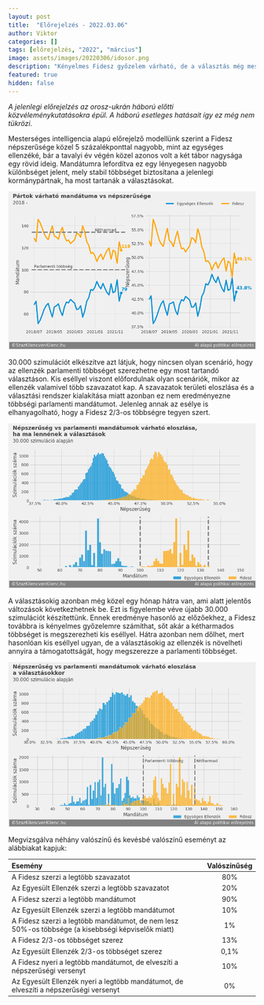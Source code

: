 ```yaml
---
layout: post
title:  "Előrejelzés - 2022.03.06"
author: Viktor
categories: []
tags: [előrejelzés, "2022", "március"]
image: assets/images/20220306/idosor.png
description: "Kényelmes Fidesz győzelem várható, de a választás még messze nem lefutott"
featured: true
hidden: false
---
```


*A jelenlegi előrejelzés az orosz-ukrán háború előtti közvéleménykutatásokra épül. A háború esetleges hatásait így ez még nem tükrözi.*

Mesterséges intelligencia alapú előrejelző modellünk szerint a Fidesz népszerűsége közel 5 százalékponttal nagyobb, mint az egységes ellenzéké, bár a tavalyi év végén közel azonos volt a két tábor nagysága egy rövid ideig. Mandátumra lefordítva ez egy lényegesen nagyobb különbséget jelent, mely stabil többséget biztosítana a jelenlegi kormánypártnak, ha most tartanák a választásokat.

  ![Eredmények](/assets/images/20220306/idosor.png)


30.000 szimulációt elkészítve azt látjuk, hogy nincsen olyan scenárió, hogy az ellenzék parlamenti többséget szerezhetne egy most tartandó választáson. Kis eséllyel viszont előfordulnak olyan scenáriók, mikor az ellenzék valamivel több szavazatot kap. A szavazatok területi eloszlása és a választási rendszer kialakítása miatt azonban ez nem eredményezne többségi parlamenti mandátumot. Jelenleg annak az esélye is elhanyagolható, hogy a Fidesz 2/3-os többségre tegyen szert.

  ![Eredmények](/assets/images/20220306/most_eloszlas.png)


A választásokig azonban még közel egy hónap hátra van, ami alatt jelentős változások következhetnek be. Ezt is figyelembe véve újabb 30.000 szimulációt készítettünk. Ennek eredménye hasonló az előzőekhez, a Fidesz továbbra is kényelmes győzelemre számíthat, sőt akár a kétharmados többséget is megszerezheti kis eséllyel. Hátra azonban nem dőlhet, mert hasonlóan kis eséllyel ugyan, de a választásokig az ellenzék is növelheti annyira a támogatottságát, hogy megszerezze a parlamenti többséget.

  ![Eredmények](/assets/images/20220306/valasztas_eloszlas.png)


Megvizsgálva néhány valószínű és kevésbé valószínű eseményt az alábbiakat kapjuk:

| Esemény | Valószínűség |
| :---         |     :---:      |
| A Fidesz szerzi a legtöbb szavazatot   | 80%     |
| Az Egyesült Ellenzék szerzi a legtöbb szavazatot     | 20%       |
| A Fidesz szerzi a legtöbb mandátumot   | 90%     |
| Az Egyesült Ellenzék szerzi a legtöbb mandátumot     | 10%       |
| A Fidesz szerzi a legtöbb mandátumot, de nem lesz 50%-os többsége (a kisebbségi képviselők miatt)   | 1%     |
| A Fidesz 2/3-os többséget szerez    | 13%       |
| Az Egyesült Ellenzék 2/3-os többséget szerez   | 0,1%     |
| A Fidesz nyeri a legtöbb mandátumot, de elveszíti a népszerűségi versenyt    | 10%       |
| Az Egyesült Ellenzék nyeri a legtöbb mandátumot, de elveszíti a népszerűségi versenyt   | 0%     |


<br>